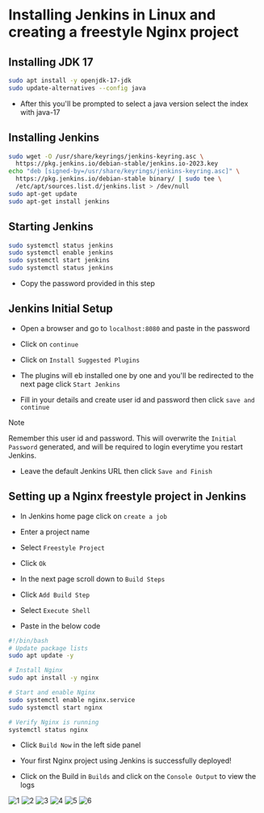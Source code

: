 # Installing Jenkins in Linux and creating a freestyle Nginx project


## Installing JDK 17
```bash
sudo apt install -y openjdk-17-jdk
sudo update-alternatives --config java
```



 - After this you'll be prompted to select a java version select the index with java-17


## Installing Jenkins
```bash
sudo wget -O /usr/share/keyrings/jenkins-keyring.asc \
  https://pkg.jenkins.io/debian-stable/jenkins.io-2023.key
echo "deb [signed-by=/usr/share/keyrings/jenkins-keyring.asc]" \
  https://pkg.jenkins.io/debian-stable binary/ | sudo tee \
  /etc/apt/sources.list.d/jenkins.list > /dev/null
sudo apt-get update
sudo apt-get install jenkins
```


## Starting Jenkins
```bash
sudo systemctl status jenkins
sudo systemctl enable jenkins
sudo systemctl start jenkins
sudo systemctl status jenkins
```
 - Copy the password provided in this step


## Jenkins Initial Setup
 - Open a browser and go to `localhost:8080` and paste in the password


 - Click on `continue`


 - Click on `Install Suggested Plugins`


 - The plugins will eb installed one by one and you'll be redirected to the next page click `Start Jenkins`


 - Fill in your details and create user id and password then click `save and continue`
> [!NOTE]  
> Remember this user id and password. This will overwrite the `Initial Password` generated, and will be required to login everytime you restart Jenkins.


 - Leave the default Jenkins URL then click `Save and Finish`



## Setting up a Nginx freestyle project in Jenkins
 - In Jenkins home page click on `create a job`


 - Enter a project name
 - Select `Freestyle Project`
 - Click `Ok`


 - In the next page scroll down to `Build Steps`
 - Click `Add Build Step`
 - Select `Execute Shell`


 - Paste in the below code
```bash
#!/bin/bash
# Update package lists
sudo apt update -y

# Install Nginx
sudo apt install -y nginx

# Start and enable Nginx
sudo systemctl enable nginx.service
sudo systemctl start nginx

# Verify Nginx is running
systemctl status nginx
```


 - Click `Build Now` in the left side panel

 - Your first Nginx project using Jenkins is successfully deployed!
 - Click on the Build in `Builds` and click on the `Console Output` to view the logs



![1](https://github.com/user-attachments/assets/f14dc353-45a8-4e83-b3cb-0969b9dfad06)
![2](https://github.com/user-attachments/assets/a3a9afb7-5394-45ce-866b-bc131e2d6d9e)
![3](https://github.com/user-attachments/assets/a4ccc254-2ecb-4e9a-b068-87cfd8d9e02c)
![4](https://github.com/user-attachments/assets/c16251ec-6086-4877-a446-ddda1642f8f7)
![5](https://github.com/user-attachments/assets/1b66fbf9-aaf7-491c-9ed9-5d77f09803fb)
![6](https://github.com/user-attachments/assets/bd6340ce-9eb1-4ae8-bca7-f9ca726c5d95)

